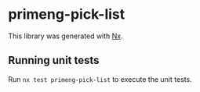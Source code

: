 # primeng-pick-list

This library was generated with [Nx](https://nx.dev).

## Running unit tests

Run `nx test primeng-pick-list` to execute the unit tests.
